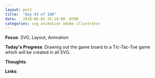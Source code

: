 ```yaml
---
layout: post
title:  "Day 43 of 100"
date:   2018-06-01 15:10:00 -0700
categories: svg animation adobe illustrator
---
```


**Focus**: SVG, Layout, Animation

**Today's Progress**: Drawing out the game board to a Tic-Tac-Toe game which will be created in all SVG.    

**Thoughts**:   

**Links**: 

